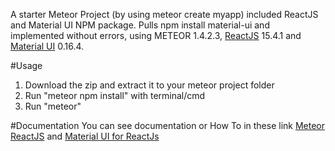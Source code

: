 A starter Meteor Project (by using meteor create myapp) included ReactJS and Material UI NPM package.
Pulls npm install material-ui and implemented without errors, using METEOR 1.4.2.3, <a href="https://atmospherejs.com/meteor/react">ReactJS</a> 15.4.1 and <a href="https://www.npmjs.com/package/material-ui">Material UI</a> 0.16.4.

#Usage
1. Download the zip and extract it to your meteor project folder
2. Run "meteor npm install" with terminal/cmd
3. Run "meteor"

#Documentation
You can see documentation or How To in these link
<a href="https://www.meteor.com/tutorials/react/creating-an-app">Meteor ReactJS</a> and 
<a href="http://www.material-ui.com/#/get-started/required-knowledge">Material UI for ReactJs</a>
